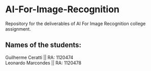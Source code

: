 # AI-For-Image-Recognition
Repository for the deliverables of AI For Image Recognition college assignment.

## Names of the students:
Guilherme Ceratti || RA: 1120474<br>
Leonardo Marcondes || RA: 1120478
